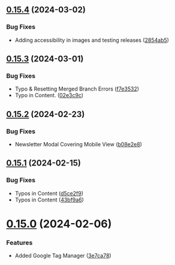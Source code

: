 ## [0.15.4](https://github.com/Prathamesh-Shanbhag/Thrive-Physiotherapy/compare/v0.15.3...v0.15.4) (2024-03-02)


### Bug Fixes

* Adding accessibility in images and testing releases ([2854ab5](https://github.com/Prathamesh-Shanbhag/Thrive-Physiotherapy/commit/2854ab535a0a0cd505d5a220ac2f696af9b0911d))



## [0.15.3](https://github.com/Prathamesh-Shanbhag/Thrive-Physiotherapy/compare/v0.15.2...v0.15.3) (2024-03-01)


### Bug Fixes

* Typo & Resetting Merged Branch Errors ([f7e3532](https://github.com/Prathamesh-Shanbhag/Thrive-Physiotherapy/commit/f7e35320dcb107f784c33a7b22a4832c4955bbdf))
* Typo in Content. ([02e3c9c](https://github.com/Prathamesh-Shanbhag/Thrive-Physiotherapy/commit/02e3c9c6d557abdd236e2d2014381fe31366ad8d))



## [0.15.2](https://github.com/Prathamesh-Shanbhag/Thrive-Physiotherapy/compare/v0.15.1...v0.15.2) (2024-02-23)


### Bug Fixes

* Newsletter Modal Covering Mobile View ([b08e2e8](https://github.com/Prathamesh-Shanbhag/Thrive-Physiotherapy/commit/b08e2e861ac6f7385cf65269a78524dac32cfb68))



## [0.15.1](https://github.com/Prathamesh-Shanbhag/Thrive-Physiotherapy/compare/v0.15.0...v0.15.1) (2024-02-15)


### Bug Fixes

* Typos in Content ([d5ce2f9](https://github.com/Prathamesh-Shanbhag/Thrive-Physiotherapy/commit/d5ce2f94c610103428610456461e7c75e282ad3c))
* Typos in Content ([43bf9a6](https://github.com/Prathamesh-Shanbhag/Thrive-Physiotherapy/commit/43bf9a67b4b8d42c2cbe5297e1715924e3264d83))



# [0.15.0](https://github.com/Prathamesh-Shanbhag/Thrive-Physiotherapy/compare/v0.14.0...v0.15.0) (2024-02-06)


### Features

* Added Google Tag Manager ([3e7ca78](https://github.com/Prathamesh-Shanbhag/Thrive-Physiotherapy/commit/3e7ca78649a78165e80ddc3d380a19f98e660568))



